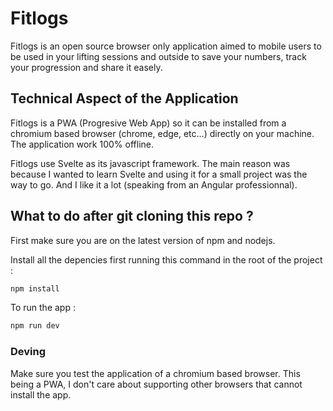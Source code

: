 # Fitlogs

Fitlogs is an open source browser only application aimed to mobile users to be used in your lifting sessions and outside to save your numbers, track your progression and share it easely.

## Technical Aspect of the Application

Fitlogs is a PWA (Progresive Web App) so it can be installed from a chromium based browser (chrome, edge, etc...) directly on your machine. The application work 100% offline.

Fitlogs use Svelte as its javascript framework. The main reason was because I wanted to learn Svelte and using it for a small project was the way to go. And I like it a lot (speaking from an Angular professionnal).

## What to do after git cloning this repo ?

First make sure you are on the latest version of npm and nodejs.

Install all the depencies first running this command in the root of the project :
```bash
npm install
```

To run the app :
```bash
npm run dev 
```

### Deving

Make sure you test the application of a chromium based browser. This being a PWA, I don't care about supporting other browsers that cannot install the app.
